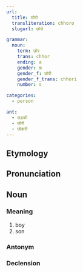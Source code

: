 ```yaml
---
url:
  title: छोरो
  transliteration: chhoro
  slugurl: छोरो

grammar:
  noun:
    term: छोर
    trans: chhor
    ending: a
    gender: m
    gender_f: छोरी
    gender_f_trans: chhori
    number: s

categories: 
  - person

ant:
  - लड़की
  - छोरी
  - छोकरी
---
```


## Etymology

## Pronunciation

## Noun
### Meaning
1. boy
2. son

### Antonym
<ant :ant="ant"></ant>

### Declension
<noun-decl :grammar="grammar"></noun-decl>
